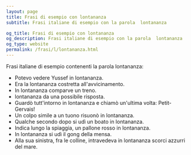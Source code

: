 ```yaml
---
layout: page
title: Frasi di esempio con lontananza 
subtitle: Frasi italiane di esempio con la parola  lontananza

og_title: Frasi di esempio con lontananza 
og_description: Frasi italiane di esempio con la parola  lontananza
og_type: website
permalink: /frasi/l/lontananza.html
---
```


Frasi italiane di esempio contenenti la parola lontananza:


- Potevo vedere Yussef in lontananza.
- Era la lontananza costretta all'avvicinamento.
- In lontananza comparve un treno.
- lontananza da una possibile risposta.
- Guardò tutt'intorno in lontananza e chiamò un'ultima volta: Petit-Gervais!
- Un colpo simile a un tuono risuonò in lontananza.
- Qualche secondo dopo si udì un boato in lontananza.
- Indica lungo la spiaggia, un pallone rosso in lontananza.
- In lontananza si udì il gong della mensa.
- Alla sua sinistra, fra le colline, intravedeva in lontananza scorci azzurri del mare.
